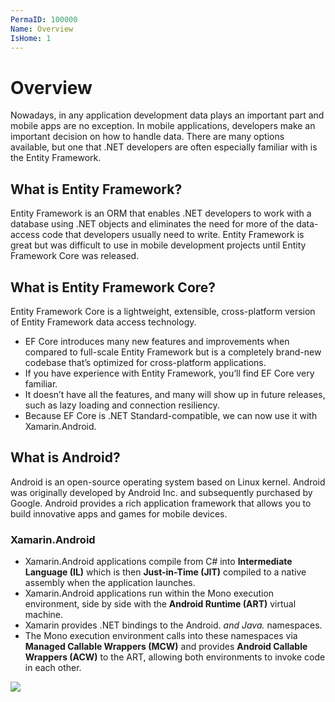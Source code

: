 ```yaml
---
PermaID: 100000
Name: Overview
IsHome: 1
---
```


# Overview

Nowadays, in any application development data plays an important part and mobile apps are no exception. In mobile applications, developers make an important decision on how to handle data. There are many options available, but one that .NET developers are often especially familiar with is the Entity Framework.

## What is Entity Framework?

Entity Framework is an ORM that enables .NET developers to work with a database using .NET objects and eliminates the need for more of the data-access code that developers usually need to write. Entity Framework is great but was difficult to use in mobile development projects until Entity Framework Core was released.

## What is Entity Framework Core?

Entity Framework Core is a lightweight, extensible, cross-platform version of Entity Framework data access technology.

* EF Core introduces many new features and improvements when compared to full-scale Entity Framework but is a completely brand-new codebase that’s optimized for cross-platform applications. 
* If you have experience with Entity Framework, you’ll find EF Core very familiar. 
* It doesn’t have all the features, and many will show up in future releases, such as lazy loading and connection resiliency.
* Because EF Core is .NET Standard-compatible, we can now use it with Xamarin.Android.

## What is Android?

Android is an open-source operating system based on Linux kernel. Android was originally developed by Android Inc. and subsequently purchased by Google. Android provides a rich application framework that allows you to build innovative apps and games for mobile devices.

### Xamarin.Android

* Xamarin.Android applications compile from C\# into **Intermediate Language \(IL\)** which is then **Just-in-Time \(JIT\)** compiled to a native assembly when the application launches. 
* Xamarin.Android applications run within the Mono execution environment, side by side with the **Android Runtime \(ART\)** virtual machine. 
* Xamarin provides .NET bindings to the Android. _and Java._ namespaces. 
* The Mono execution environment calls into these namespaces via **Managed Callable Wrappers \(MCW\)** and provides **Android Callable Wrappers \(ACW\)** to the ART, allowing both environments to invoke code in each other.

![](https://raw.githubusercontent.com/zzzprojects/learn-orm/master/android-with-entity-framework-core/images/overview-1.png)

